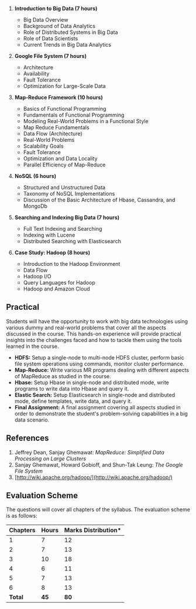 1. **Introduction to Big Data (7 hours)**
    * Big Data Overview
    * Background of Data Analytics
    * Role of Distributed Systems in Big Data
    * Role of Data Scientists
    * Current Trends in Big Data Analytics

2. **Google File System (7 hours)**
    * Architecture
    * Availability
    * Fault Tolerance
    * Optimization for Large-Scale Data

3. **Map-Reduce Framework (10 hours)**
    * Basics of Functional Programming
    * Fundamentals of Functional Programming
    * Modeling Real-World Problems in a Functional Style
    * Map Reduce Fundamentals
    * Data Flow (Architecture)
    * Real-World Problems
    * Scalability Goals
    * Fault Tolerance
    * Optimization and Data Locality
    * Parallel Efficiency of Map-Reduce

4. **NoSQL (6 hours)**
    * Structured and Unstructured Data
    * Taxonomy of NoSQL Implementations
    * Discussion of the Basic Architecture of Hbase, Cassandra, and MongoDb

5. **Searching and Indexing Big Data (7 hours)**
    * Full Text Indexing and Searching
    * Indexing with Lucene
    * Distributed Searching with Elasticsearch

6. **Case Study: Hadoop (8 hours)**
    * Introduction to the Hadoop Environment
    * Data Flow
    * Hadoop I/O
    * Query Languages for Hadoop
    * Hadoop and Amazon Cloud

## Practical

Students will have the opportunity to work with big data technologies using various dummy and real-world problems that cover all the aspects discussed in the course. This hands-on experience will provide practical insights into the challenges faced and how to tackle them using the tools learned in the course.

* **HDFS:** Setup a single-node to multi-node HDFS cluster, perform basic file system operations using commands, monitor cluster performance.
* **Map-Reduce:** Write various MR programs dealing with different aspects of MapReduce as studied in the course.
* **Hbase:** Setup Hbase in single-node and distributed mode, write programs to write data into Hbase and query it.
* **Elastic Search:** Setup Elasticsearch in single-node and distributed mode, define templates, write data, and query it.
* **Final Assignment:** A final assignment covering all aspects studied in order to demonstrate the student's problem-solving capabilities in a big data scenario.

## References

1. Jeffrey Dean, Sanjay Ghemawat: *MapReduce: Simplified Data Processing on Large Clusters*
2. Sanjay Ghemawat, Howard Gobioff, and Shun-Tak Leung: *The Google File System*
3. [http://wiki.apache.org/hadoop/](http://wiki.apache.org/hadoop/)

## Evaluation Scheme

The questions will cover all chapters of the syllabus. The evaluation scheme is as follows:

| Chapters  | Hours  | Marks Distribution\* |
| --------- | ------ | -------------------- |
| 1         | 7      | 12                   |
| 2         | 7      | 13                   |
| 3         | 10     | 18                   |
| 4         | 6      | 11                   |
| 5         | 7      | 13                   |
| 6         | 8      | 13                   |
| **Total** | **45** | **80**               |

